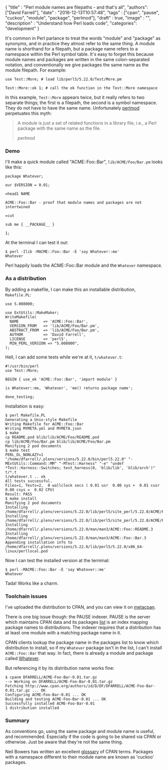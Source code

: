 
  {
    "title"  : "Perl module names are filepaths - and that's all",
    "authors": ["David Farrell"],
    "date"   : "2016-12-13T10:57:48",
    "tags"   : ["cpan", "pause", "cuckoo", "module", "package", "perlmod"],
    "draft"  : true,
    "image"  : "",
    "description" : "Understand how Perl loads code",
    "categories": "development"
  }

It's common in Perl parlance to treat the words "module" and "package" as synonyms, and in practice they almost refer to the same thing. A module name is shorthand for a filepath, but a package name refers to a namespace within the Perl symbol table. It's easy to forget this because module names and packages are written in the same colon-separated notation, and conventionally we give packages the same name as the module filepath. For example:

``` prettyprint
use Test::More; # load lib/perl5/5.22.0/Test/More.pm

Test::More::ok 1; # call the ok function in the Test::More namespace
```

In this example, `Test::More` appears twice, but it really refers to two separate things; the first is a filepath, the second is a symbol namespace. They do not have to have the same name. Unfortunately [perlmod](http://perldoc.perl.org/perlmod.html) perpetuates this myth:

> A module is just a set of related functions in a library file, i.e., a
> Perl package with the same name as the file.
>
> *perlmod*

### Demo

I'll make a quick module called "ACME::Foo::Bar", `lib/ACME/Foo/Bar.pm` looks like this:

``` prettyprint
package Whatever;

our $VERSION = 0.01;

=head1 NAME

ACME::Foo::Bar - proof that module names and packages are not intertwined

=cut

sub me { __PACKAGE__ }

1;
```

At the terminal I can test it out:

    $ perl -Ilib -MACME::Foo::Bar -E 'say Whatever::me'
    Whatever

Perl happily loads the ACME::Foo::Bar module and the `Whatever` namespace.

### As a distribution

By adding a makefile, I can make this an installable distribution, `Makefile.PL`:

``` prettyprint
use 5.008000;

use ExtUtils::MakeMaker;
WriteMakefile(
  NAME           => 'ACME::Foo::Bar',
  VERSION_FROM   => 'lib/ACME/Foo/Bar.pm',
  ABSTRACT_FROM  => 'lib/ACME/Foo/Bar.pm',
  AUTHOR         => 'David Farrell',
  LICENSE        => 'perl5',
  MIN_PERL_VERSION => "5.008000",
);
```

Hell, I can add some tests while we're at it, `t/whatever.t`:

``` prettyprint
#!/usr/bin/perl
use Test::More;

BEGIN { use_ok 'ACME::Foo::Bar', 'import module' }

is Whatever::me, 'Whatever', 'me() returns package name';

done_testing;
```

Installation is easy:

    $ perl Makefile.PL
    Generating a Unix-style Makefile
    Writing Makefile for ACME::Foo::Bar
    Writing MYMETA.yml and MYMETA.json
    $ make
    cp README.pod blib/lib/ACME/Foo/README.pod
    cp lib/ACME/Foo/Bar.pm blib/lib/ACME/Foo/Bar.pm
    Manifying 2 pod documents
    $ make test
    PERL_DL_NONLAZY=1 "/home/dfarrell/.plenv/versions/5.22.0/bin/perl5.22.0" "-MExtUtils::Command::MM" "-MTest::Harness" "-e" "undef *Test::Harness::Switches; test_harness(0, 'blib/lib', 'blib/arch')" t/*.t
    t/whatever.t .. ok
    All tests successful.
    Files=1, Tests=2,  0 wallclock secs ( 0.01 usr  0.00 sys +  0.01 cusr  0.00 csys =  0.02 CPU)
    Result: PASS
    $ make install
    Manifying 2 pod documents
    Installing /home/dfarrell/.plenv/versions/5.22.0/lib/perl5/site_perl/5.22.0/ACME/Foo/Bar.pm
    Installing /home/dfarrell/.plenv/versions/5.22.0/lib/perl5/site_perl/5.22.0/ACME/Foo/README.pod
    Installing /home/dfarrell/.plenv/versions/5.22.0/man/man3/ACME::Foo::README.3
    Installing /home/dfarrell/.plenv/versions/5.22.0/man/man3/ACME::Foo::Bar.3
    Appending installation info to /home/dfarrell/.plenv/versions/5.22.0/lib/perl5/5.22.0/x86_64-linux/perllocal.pod

Now I can test the installed version at the terminal:

    $ perl -MACME::Foo::Bar -E 'say Whatever::me'
    Whatever

Tada! Works like a charm.

### Toolchain issues

I've uploaded the distribution to CPAN, and you can view it on [metacpan](https://metacpan.org/pod/release/DFARRELL/ACME-Foo-Bar-0.01/lib/ACME/Foo/Bar.pm).

There is one big issue though: the PAUSE indexer. PAUSE is the server which maintains CPAN data and its packages [list](https://cpan.metacpan.org/modules/02packages.details.txt) is an index mapping package names to distributions. The indexer requires that a distribution has at least one module with a matching package name in it.

CPAN clients lookup the package name in the packages list to know which distribution to install, so if my `Whatever` package isn't in the list, I can't install `ACME::Foo::Bar` that way. In fact, there is already a module and package called [Whatever](https://metacpan.org/pod/Whatever).

But referencing it by its distribution name works fine:

    $ cpanm DFARRELL/ACME-Foo-Bar-0.01.tar.gz
    --> Working on DFARRELL/ACME-Foo-Bar-0.01.tar.gz
    Fetching http://www.cpan.org/authors/id/D/DF/DFARRELL/ACME-Foo-Bar-0.01.tar.gz ... OK
    Configuring ACME-Foo-Bar-0.01 ... OK
    Building and testing ACME-Foo-Bar-0.01 ... OK
    Successfully installed ACME-Foo-Bar-0.01
    1 distribution installed

### Summary

As conventions go, using the same package and module name is useful, and recommended. Especially if the code is going to be shared via CPAN or otherwise. Just be aware that they're not the same thing.

Neil Bowers has written an excellent [glossary](http://neilb.org/2015/09/05/cpan-glossary.html#cuckoo-package) of CPAN terms. Packages with a namespace different to their module name are known as 'cuckoo' packages.

